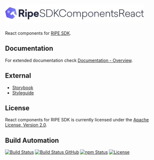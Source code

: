 <h1><a href="https://tech.platforme.com"><img src="res/logo.svg" alt="RIPE SDK Components for React.js" height="60" style="height: 60px;"></a></h1>

React components for [RIPE SDK](https://github.com/ripe-tech/ripe-sdk).

## Documentation

For extended documentation check [Documentation - Overview](doc/overview.md).

## External

* [Storybook](https://ripe-sdk-components-react.platforme.com/storybook)
* [Styleguide](https://ripe-sdk-components-react.platforme.com/styleguide)

## License

React components for RIPE SDK is currently licensed under the [Apache License, Version 2.0](http://www.apache.org/licenses/).

## Build Automation

[![Build Status](https://app.travis-ci.com/ripe-tech/ripe-sdk-components-react.svg?branch=master)](https://travis-ci.com/github/ripe-tech/ripe-sdk-components-react)
[![Build Status GitHub](https://github.com/ripe-tech/ripe-sdk-components-react/workflows/Main%20Workflow/badge.svg)](https://github.com/ripe-tech/ripe-sdk-components-react/actions)
[![npm Status](https://img.shields.io/npm/v/ripe-sdk-components-react.svg)](https://www.npmjs.com/package/ripe-sdk-components-react)
[![License](https://img.shields.io/badge/license-Apache%202.0-blue.svg)](https://www.apache.org/licenses/)
